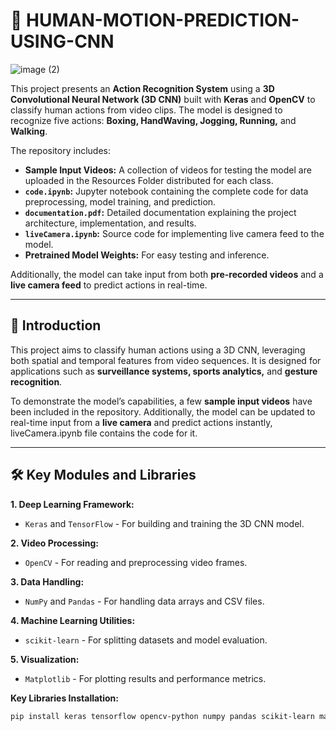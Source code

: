 # 🎥 HUMAN-MOTION-PREDICTION-USING-CNN

![image (2)](https://github.com/user-attachments/assets/1944420b-6b86-4433-a666-b7c4c163b63d)

This project presents an **Action Recognition System** using a **3D Convolutional Neural Network (3D CNN)** built with **Keras** and **OpenCV** to classify human actions from video clips. The model is designed to recognize five actions: **Boxing, HandWaving, Jogging, Running,** and **Walking**. 

The repository includes:
- **Sample Input Videos:** A collection of videos for testing the model are uploaded in the Resources Folder distributed for each class.
- **`code.ipynb`:** Jupyter notebook containing the complete code for data preprocessing, model training, and prediction.
- **`documentation.pdf`:** Detailed documentation explaining the project architecture, implementation, and results.
- **`liveCamera.ipynb`:** Source code for implementing live camera feed to the model. 
- **Pretrained Model Weights:** For easy testing and inference.

Additionally, the model can take input from both **pre-recorded videos** and a **live camera feed** to predict actions in real-time.

---

## 📌 Introduction

This project aims to classify human actions using a 3D CNN, leveraging both spatial and temporal features from video sequences. It is designed for applications such as **surveillance systems, sports analytics,** and **gesture recognition**.

To demonstrate the model’s capabilities, a few **sample input videos** have been included in the repository. Additionally, the model can be updated to real-time input from a **live camera** and predict actions instantly, liveCamera.ipynb file contains the code for it.

---

## 🛠 Key Modules and Libraries

**1. Deep Learning Framework:**
- `Keras` and `TensorFlow` - For building and training the 3D CNN model.

**2. Video Processing:**
- `OpenCV` - For reading and preprocessing video frames.

**3. Data Handling:**
- `NumPy` and `Pandas` - For handling data arrays and CSV files.

**4. Machine Learning Utilities:**
- `scikit-learn` - For splitting datasets and model evaluation.

**5. Visualization:**
- `Matplotlib` - For plotting results and performance metrics.

**Key Libraries Installation:**

```bash
pip install keras tensorflow opencv-python numpy pandas scikit-learn matplotlib
